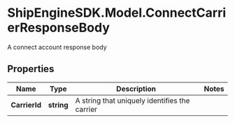 # ShipEngineSDK.Model.ConnectCarrierResponseBody
A connect account response body

## Properties

Name | Type | Description | Notes
------------ | ------------- | ------------- | -------------
**CarrierId** | **string** | A string that uniquely identifies the carrier | 

